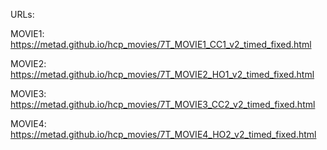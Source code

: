 URLs:

MOVIE1: https://metad.github.io/hcp_movies/7T_MOVIE1_CC1_v2_timed_fixed.html

MOVIE2: https://metad.github.io/hcp_movies/7T_MOVIE2_HO1_v2_timed_fixed.html

MOVIE3: https://metad.github.io/hcp_movies/7T_MOVIE3_CC2_v2_timed_fixed.html

MOVIE4: https://metad.github.io/hcp_movies/7T_MOVIE4_HO2_v2_timed_fixed.html
